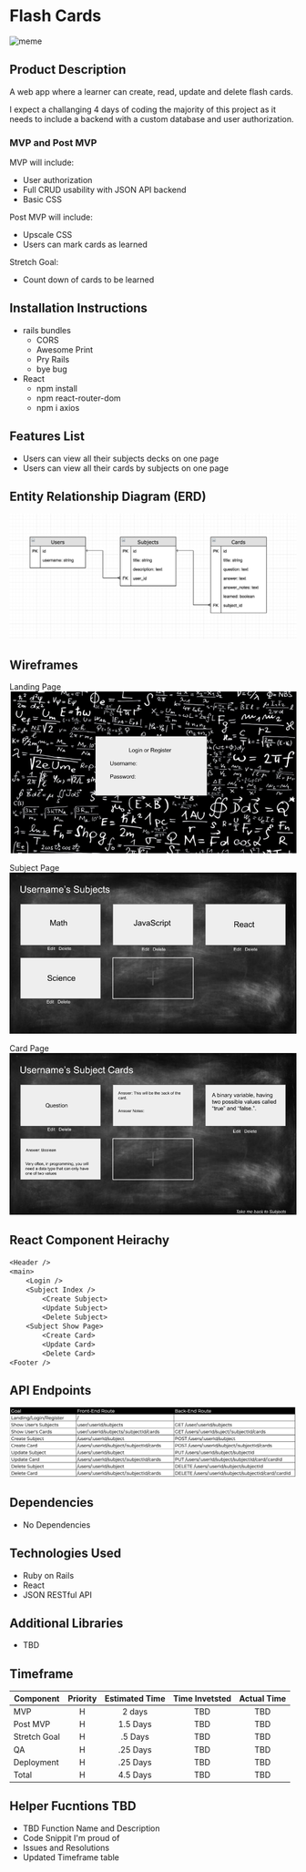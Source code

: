 # Flash Cards

![meme](https://media.giphy.com/media/IPbS5R4fSUl5S/giphy.gif)

## Product Description
A web app where a learner can create, read, update and delete flash cards. 

I expect a challanging 4 days of coding the majority of this project as it needs to include a backend with a custom database and user authorization. 

### MVP and Post MVP
MVP will include:

* User authorization
* Full CRUD usability with JSON API backend
* Basic CSS

Post MVP will include: 

* Upscale CSS
* Users can mark cards as learned

Stretch Goal:

* Count down of cards to be learned

## Installation Instructions

* rails bundles
  * CORS
  * Awesome Print
  * Pry Rails
  * bye bug
* React 
  * npm install
  * npm react-router-dom 
  * npm i axios	

## Features List
* Users can view all their subjects decks on one page
* Users can view all their cards by subjects on one page

## Entity Relationship Diagram (ERD)

![meme](flashcard-ERD.png)


## Wireframes
Landing Page
![meme](Flashcards-Landing-Page.png)

Subject Page
![meme](Flashcards-Subjects-Show-Page.png)

Card Page
![meme](Flashcards-Card-page.png)




## React Component Heirachy 
```
<Header />
<main>
	<Login />
	<Subject Index />
		<Create Subject>
	    <Update Subject>
	    <Delete Subject>
	<Subject Show Page>
		<Create Card>
		<Update Card>
		<Delete Card>
<Footer />

```

## API Endpoints

![meme](API-Routes.png)


## Dependencies

* No Dependencies

## Technologies Used

* Ruby on Rails
* React
* JSON RESTful API

## Additional Libraries

* TBD

## Timeframe

| Component | Priority | Estimated Time | Time Invetsted | Actual Time |
| --- | :---: |  :---: | :---: | :---: |
| MVP| H | 2 days| TBD | TBD |
| Post MVP | H | 1.5 Days| TBD  | TBD |
| Stretch Goal | H | .5 Days| TBD  | TBD |
| QA | H | .25 Days| TBD  | TBD |
| Deployment | H | .25 Days| TBD  | TBD |
| Total | H | 4.5 Days| TBD | TBD |

## Helper Fucntions TBD

* TBD Function Name and Description
* Code Snippit I'm proud of
* Issues and Resolutions
* Updated Timeframe table



